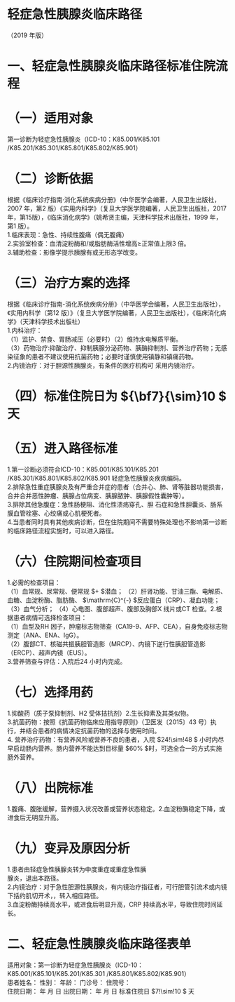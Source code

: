 # 轻症急性胰腺炎临床路径  
（2019 年版）  
# 一、轻症急性胰腺炎临床路径标准住院流程  
# （一）适用对象  
第一诊断为轻症急性胰腺炎（ICD-10：K85.001/K85.101 /K85.201/K85.301/K85.801/K85.802/K85.901）  
# （二）诊断依据  
根据《临床诊疗指南·消化系统疾病分册》（中华医学会编著，人民卫生出版社，2007 年，第2 版）《实用内科学》（复旦大学医学院编著，人民卫生出版社，2017 年，第15版），《临床消化病学》（姚希贤主编，天津科学技术出版社，1999 年，第1 版）。  
1.临床表现：急性、持续性腹痛（偶无腹痛）  
2.实验室检查：血清淀粉酶和/或脂肪酶活性增高≥正常值上限3 倍。  
3.辅助检查：影像学提示胰腺有或无形态学改变。  
# （三）治疗方案的选择  
根据《临床诊疗指南-消化系统疾病分册》（中华医学会编著，人民卫生出版社），《实用内科学（第12 版）》（复旦大学医学院编著，人民卫生出版社），《临床消化病学》（天津科学技术出版社）  
1.内科治疗：  
（1）监护、禁食、胃肠减压（必要时）（2）维持水电解质平衡。  
（3）药物治疗:抑酸治疗、抑制胰腺分泌药物、胰酶抑制剂、营养治疗药物；无感染征象的患者不建议使用抗菌药物；必要时谨慎使用镇静和镇痛药物。  
2.内镜治疗：对于胆源性胰腺炎，有条件的医疗机构可 采用内镜治疗。  
# （四）标准住院日为 ${\bf7}{\sim}10 $ 天  
# （五）进入路径标准  
1.第一诊断必须符合ICD-10：K85.001/K85.101/K85.201 /K85.301/K85.801/K85.802/K85.901 轻症急性胰腺炎疾病编码。  
2.排除急性重症胰腺炎及有严重合并症的患者（合并心、肺、肾等脏器功能损害，合并合并恶性肿瘤、胰腺占位病变、胰腺脓肿、胰腺假性囊肿等）。  
3.排除其他急腹症：急性肠梗阻、消化性溃疡穿孔、胆 石症和急性胆囊炎、肠系膜血管栓塞、心绞痛或心肌梗死者。  
4.当患者同时具有其他疾病诊断，但在住院期间不需要特殊处理也不影响第一诊断的临床路径流程实施时，可以进入路径。  
# （六）住院期间检查项目  
1.必需的检查项目：  
（1）血常规、尿常规、便常规 $+ $潜血； （2）肝肾功能、甘油三酯、电解质、血糖、血淀粉酶、脂肪酶、 $\mathrm{C}^{-} $反应蛋白（CRP）、凝血功能；  
（3）血气分析； （4）心电图、腹部超声、腹部及胸部X 线片或CT 检查。2.根据患者病情可选择检查项目：  
（1）血型及RH 因子，肿瘤标志物筛查（CA19-9、AFP、CEA），自身免疫标志物测定（ANA、ENA、IgG）。  
（2）腹部CT、核磁共振胰胆管造影（MRCP）、内镜下逆行性胰胆管造影（ERCP）、超声内镜（EUS）。  
3.营养筛查与评估：入院后24 小时内完成。  
# （七）选择用药  
1.抑酸药（质子泵抑制剂、H2 受体拮抗剂）2.生长抑素及其类似物。  
3.抗菌药物：按照《抗菌药物临床应用指导原则》（卫医发〔2015〕43 号）执行，并结合患者的病情决定抗菌药物的选择与使用时间。  
4. 营养治疗药物：有营养风险或营养不良的患者，入院 $24\!\sim\!48 $ 小时内尽早启动肠内营养。肠内营养不能达到目标量 $60\% $时，可选全合一的方式实施肠外营养。  
# （八）出院标准  
1.腹痛、腹胀缓解，营养摄入状况改善或营养状态稳定。2.血淀粉酶稳定下降，或进食后无明显升高。  
# （九）变异及原因分析  
1.患者由轻症急性胰腺炎转为中度重症或重症急性胰  
腺炎，退出本路径。  
2.内镜治疗：对于急性胆源性胰腺炎，有内镜治疗指征者，可行胆管引流术或内镜下括约肌切开术，，转入相应路径。  
3.血淀粉酶持续高水平，或进食后明显升高，CRP 持续高水平，导致住院时间延长。  
# 二、轻症急性胰腺炎临床路径表单  
适用对象：第一诊断为轻症急性胰腺炎（ICD-10：K85.001/K85.101/K85.201/K85.301 /K85.801/K85.802/K85.901）  
患者姓名：          性别：     年龄：    门诊号：       住院号：  
住院日期：    年  月  日     出院日期：    年  月  日  标准住院日 $7\!\sim\!10 $ 天  
